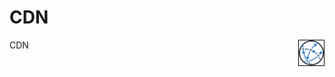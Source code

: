 # CDN
CDN <img align="right" style="float:right;border:1px solid black" width=40 height=40 src="https://raw.githubusercontent.com/sajith-rahim/cdn/4a983905df53f761b91323ccda2366ead2416410/content/blog/media/cdn.png" />



